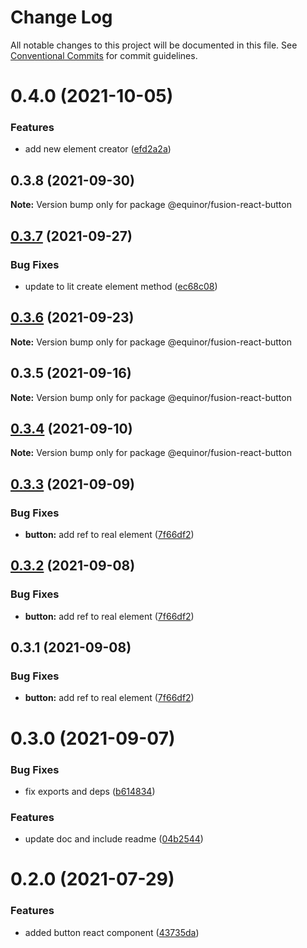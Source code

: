 # Change Log

All notable changes to this project will be documented in this file.
See [Conventional Commits](https://conventionalcommits.org) for commit guidelines.

# 0.4.0 (2021-10-05)


### Features

* add new element creator ([efd2a2a](https://github.com/equinor/fusion-react-components/commit/efd2a2a3bfcf53c8cc640cafb8351bc137ecc677))





## 0.3.8 (2021-09-30)

**Note:** Version bump only for package @equinor/fusion-react-button





## [0.3.7](https://github.com/equinor/fusion-react-components/compare/@equinor/fusion-react-button@0.3.6...@equinor/fusion-react-button@0.3.7) (2021-09-27)


### Bug Fixes

* update to lit create element method ([ec68c08](https://github.com/equinor/fusion-react-components/commit/ec68c08d5cbcba43a1b8ca064cccc73662f17421))





## [0.3.6](https://github.com/equinor/fusion-react-components/compare/@equinor/fusion-react-button@0.3.5...@equinor/fusion-react-button@0.3.6) (2021-09-23)

**Note:** Version bump only for package @equinor/fusion-react-button





## 0.3.5 (2021-09-16)

**Note:** Version bump only for package @equinor/fusion-react-button





## [0.3.4](https://github.com/equinor/fusion-react-components/compare/@equinor/fusion-react-button@0.3.3...@equinor/fusion-react-button@0.3.4) (2021-09-10)

**Note:** Version bump only for package @equinor/fusion-react-button





## [0.3.3](https://github.com/equinor/fusion-react-components/compare/@equinor/fusion-react-button@0.3.2...@equinor/fusion-react-button@0.3.3) (2021-09-09)


### Bug Fixes

* **button:** add ref to real element ([7f66df2](https://github.com/equinor/fusion-react-components/commit/7f66df277a5bab2f05f3d7e0ecf95e2d18bc1b8a))





## [0.3.2](https://github.com/equinor/fusion-react-components/compare/@equinor/fusion-react-button@0.3.1...@equinor/fusion-react-button@0.3.2) (2021-09-08)


### Bug Fixes

* **button:** add ref to real element ([7f66df2](https://github.com/equinor/fusion-react-components/commit/7f66df277a5bab2f05f3d7e0ecf95e2d18bc1b8a))





## 0.3.1 (2021-09-08)


### Bug Fixes

* **button:** add ref to real element ([7f66df2](https://github.com/equinor/fusion-react-components/commit/7f66df277a5bab2f05f3d7e0ecf95e2d18bc1b8a))





# 0.3.0 (2021-09-07)


### Bug Fixes

* fix exports and deps ([b614834](https://github.com/equinor/fusion-react-components/commit/b614834c32db4fbb9b06407e53557109128ec95b))


### Features

* update doc and include readme ([04b2544](https://github.com/equinor/fusion-react-components/commit/04b25443398507b35c3b88bf90a26d56c5b1c460))





# 0.2.0 (2021-07-29)


### Features

* added button react component ([43735da](https://github.com/equinor/fusion-react-components/commit/43735dae952f4d1bc32b8ee97ba87dc289a12122))
